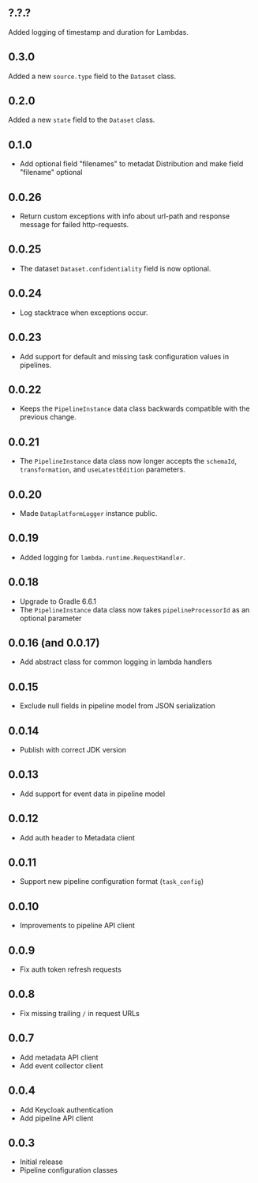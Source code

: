 ## ?.?.?

Added logging of timestamp and duration for Lambdas.

## 0.3.0

Added a new `source.type` field to the `Dataset` class.

## 0.2.0

Added a new `state` field to the `Dataset` class.

## 0.1.0

* Add optional field "filenames" to metadat Distribution and make field "filename" optional

## 0.0.26

* Return custom exceptions with info about url-path and response message for failed http-requests.

## 0.0.25

* The dataset `Dataset.confidentiality` field is now optional.

## 0.0.24

* Log stacktrace when exceptions occur.

## 0.0.23

* Add support for default and missing task configuration values in pipelines.

## 0.0.22

* Keeps the `PipelineInstance` data class backwards compatible with the previous
  change.

## 0.0.21

* The `PipelineInstance` data class now longer accepts the `schemaId`,
  `transformation`, and `useLatestEdition` parameters.

## 0.0.20

* Made `DataplatformLogger` instance public.

## 0.0.19

* Added logging for `lambda.runtime.RequestHandler`.

## 0.0.18

* Upgrade to Gradle 6.6.1
* The `PipelineInstance` data class now takes `pipelineProcessorId` as an optional parameter

## 0.0.16 (and 0.0.17)

* Add abstract class for common logging in lambda handlers

## 0.0.15

* Exclude null fields in pipeline model from JSON serialization

## 0.0.14

* Publish with correct JDK version

## 0.0.13

* Add support for event data in pipeline model

## 0.0.12

* Add auth header to Metadata client

## 0.0.11

* Support new pipeline configuration format (`task_config`)

## 0.0.10

* Improvements to pipeline API client

## 0.0.9

* Fix auth token refresh requests

## 0.0.8

* Fix missing trailing `/` in request URLs

## 0.0.7

* Add metadata API client
* Add event collector client

## 0.0.4

* Add Keycloak authentication
* Add pipeline API client

## 0.0.3

* Initial release
* Pipeline configuration classes
